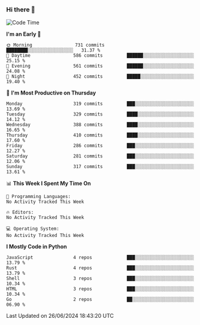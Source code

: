 ### Hi there 👋
<!--START_SECTION:waka-->
![Code Time](http://img.shields.io/badge/Code%20Time-331%20hrs%208%20mins-blue)

**I'm an Early 🐤** 

```text
🌞 Morning                731 commits         ████████░░░░░░░░░░░░░░░░░   31.37 % 
🌆 Daytime                586 commits         ██████░░░░░░░░░░░░░░░░░░░   25.15 % 
🌃 Evening                561 commits         ██████░░░░░░░░░░░░░░░░░░░   24.08 % 
🌙 Night                  452 commits         █████░░░░░░░░░░░░░░░░░░░░   19.40 % 
```
📅 **I'm Most Productive on Thursday** 

```text
Monday                   319 commits         ███░░░░░░░░░░░░░░░░░░░░░░   13.69 % 
Tuesday                  329 commits         ████░░░░░░░░░░░░░░░░░░░░░   14.12 % 
Wednesday                388 commits         ████░░░░░░░░░░░░░░░░░░░░░   16.65 % 
Thursday                 410 commits         ████░░░░░░░░░░░░░░░░░░░░░   17.60 % 
Friday                   286 commits         ███░░░░░░░░░░░░░░░░░░░░░░   12.27 % 
Saturday                 281 commits         ███░░░░░░░░░░░░░░░░░░░░░░   12.06 % 
Sunday                   317 commits         ███░░░░░░░░░░░░░░░░░░░░░░   13.61 % 
```


📊 **This Week I Spent My Time On** 

```text
💬 Programming Languages: 
No Activity Tracked This Week

🔥 Editors: 
No Activity Tracked This Week

💻 Operating System: 
No Activity Tracked This Week
```

**I Mostly Code in Python** 

```text
JavaScript               4 repos             ███░░░░░░░░░░░░░░░░░░░░░░   13.79 % 
Rust                     4 repos             ███░░░░░░░░░░░░░░░░░░░░░░   13.79 % 
Shell                    3 repos             ███░░░░░░░░░░░░░░░░░░░░░░   10.34 % 
HTML                     3 repos             ███░░░░░░░░░░░░░░░░░░░░░░   10.34 % 
Go                       2 repos             ██░░░░░░░░░░░░░░░░░░░░░░░   06.90 % 
```




 Last Updated on 26/06/2024 18:43:20 UTC
<!--END_SECTION:waka-->

<!--
**YoganshSharma/YoganshSharma** is a ✨ _special_ ✨ repository because its `README.md` (this file) appears on your GitHub profile.

Here are some ideas to get you started:

- 🔭 I’m currently working on ...
- 🌱 I’m currently learning ...
- 👯 I’m looking to collaborate on ...
- 🤔 I’m looking for help with ...
- 💬 Ask me about ...
- 📫 How to reach me: ...
- 😄 Pronouns: ...
- ⚡ Fun fact: ...
-->
